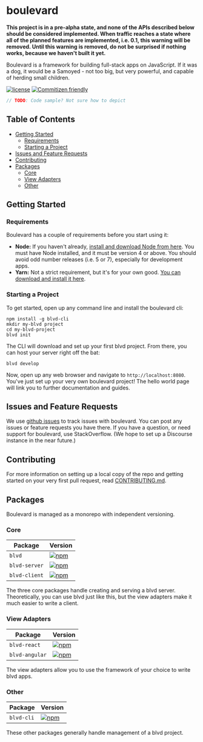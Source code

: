 # boulevard

**This project is in a pre-alpha state, and none of the APIs described below should be considered implemented. When traffic reaches a state where all of the planned features are implemented, i.e. 0.1, this warning will be removed. Until this warning is removed, do not be surprised if nothing works, because we haven't built it yet.**

Boulevard is a framework for building full-stack apps on JavaScript. If it was a dog, it would be a Samoyed - not too big, but very powerful, and capable of herding small children.

[![license](https://img.shields.io/github/license/blvdgroup/boulevard.svg)](https://github.com/blvdgroup/boulevard/blob/master/LICENSE) [![Commitizen friendly](https://img.shields.io/badge/commitizen-friendly-brightgreen.svg)](http://commitizen.github.io/cz-cli/)

```javascript
// TODO: Code sample? Not sure how to depict
```

## Table of Contents

- [Getting Started](#getting-started)
  - [Requirements](#requirements)
  - [Starting a Project](#starting-a-project)
- [Issues and Feature Requests](#issues-and-feature-requests)
- [Contributing](#contributing)
- [Packages](#packages)
  - [Core](#core)
  - [View Adapters](#view-adapters)
  - [Other](#other)


## Getting Started

### Requirements

Boulevard has a couple of requirements before you start using it:

- **Node:** If you haven't already, [install and download Node from here](https://nodejs.org). You must have Node installed, and it must be version 4 or above. You should avoid odd number releases (i.e. 5 or 7), especially for development apps.
- **Yarn:** Not a strict requirement, but it's for your own good. [You can download and install it here](https://yarnpkg.org).

### Starting a Project

To get started, open up any command line and install the boulevard cli:

```shell
npm install -g blvd-cli
mkdir my-blvd project
cd my-blvd-project
blvd init
```

The CLI will download and set up your first blvd project. From there, you can host your server right off the bat:

```shell
blvd develop
```

Now, open up any web browser and navigate to `http://localhost:8080`. You've just set up your very own boulevard project! The hello world page will link you to further documentation and guides.

## Issues and Feature Requests

We use [github issues](https://github.com/blvdgroup/boulevard/issues) to track issues with boulevard. You can post any issues or feature requests you have there. If you have a question, or need support for boulevard, use StackOverflow. (We hope to set up a Discourse instance in the near future.)

## Contributing

For more information on setting up a local copy of the repo and getting started on your very first pull request, read [CONTRIBUTING.md](https://github.com/blvdgroup/boulevard/blob/master/CONTRIBUTING.md).

## Packages

Boulevard is managed as a monorepo with independent versioning.

### Core

| Package        | Version                                                                                       |
|----------------|-----------------------------------------------------------------------------------------------|
| `blvd`         | [![npm](https://img.shields.io/npm/v/blvd.svg)](https://npmjs.org/package/blvd)               | 
| `blvd-server`  | [![npm](https://img.shields.io/npm/v/blvd-server.svg)](https://npmjs.org/package/blvd-server) |
| `blvd-client`  | [![npm](https://img.shields.io/npm/v/blvd-client.svg)](https://npmjs.org/package/blvd-client) |

The three core packages handle creating and serving a blvd server. Theoretically, you can use blvd just like this, but the view adapters make it much easier to write a client.

### View Adapters

| Package        | Version                                                                                         |
|----------------|-------------------------------------------------------------------------------------------------|
| `blvd-react`   | [![npm](https://img.shields.io/npm/v/blvd-react.svg)](https://npmjs.org/package/blvd-react)     |
| `blvd-angular` | [![npm](https://img.shields.io/npm/v/blvd-angular.svg)](https://npmjs.org/package/blvd-angular) |

The view adapters allow you to use the framework of your choice to write blvd apps.

### Other

| Package    | Version                                                                                 |
|------------|-----------------------------------------------------------------------------------------|
| `blvd-cli` | [![npm](https://img.shields.io/npm/v/blvd-cli.svg)](https://npmjs.org/package/blvd-cli) |

These other packages generally handle management of a blvd project.

